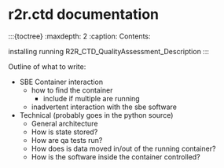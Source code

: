 # r2r.ctd documentation

:::{toctree}
:maxdepth: 2
:caption: Contents:

installing
running
R2R_CTD_QualityAssessment_Description
:::

Outline of what to write:

* SBE Container interaction
    * how to find the container
        * include if multiple are running
    * inadvertent interaction with the sbe software
* Technical (probably goes in the python source)
    * General architecture
    * How is state stored?
    * How are qa tests run?
    * How does is data moved in/out of the running container?
    * How is the software inside the container controlled?
